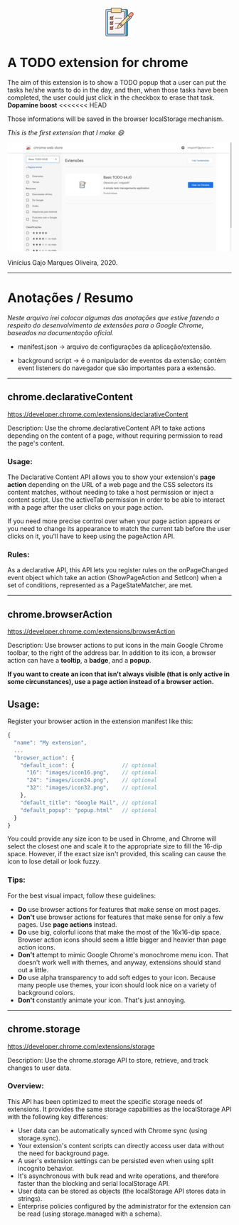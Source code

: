 <p align="center">
  <img src="./images/checklist3-48.png" alt="Extension's logo" />
</p>

# A TODO extension for chrome

The aim of this extension is to show a TODO popup that a user can put the tasks he/she wants to do in the day, and then, when those tasks have been completed, the user could just click in the checkbox to erase that task. **Dopamine boost**
<<<<<<< HEAD

Those informations will be saved in the browser localStorage mechanism.

_This is the first extension that I make :smile:_

![A print of the page of the extension in chrome web store](https://github.com/64J0/Extensions_Chrome/blob/master/imgs-github/todo-extension.JPG)

Vinícius Gajo Marques Oliveira, 2020.

<hr>

# Anotações / Resumo

_Neste arquivo irei colocar algumas das anotações que estive fazendo a respeito do desenvolvimento de extensões para o Google Chrome, baseados na documentação oficial._

- manifest.json -> arquivo de configurações da aplicação/extensão.

- background script -> é o manipulador de eventos da extensão; contém event listeners do navegador que são importantes para a extensão.

<hr>

## chrome.declarativeContent

https://developer.chrome.com/extensions/declarativeContent

Description: Use the chrome.declarativeContent API to take actions depending on the content of a page, without requiring permission to read the page's content.

### Usage:

The Declarative Content API allows you to show your extension's **page action** depending on the URL of a web page and the CSS selectors its content matches, without needing to take a host permission or inject a content script. Use the activeTab permission in order to be able to interact with a page after the user clicks on your page action.

If you need more precise control over when your page action appears or you need to change its appearance to match the current tab before the user clicks on it, you'll have to keep using the pageAction API.

### Rules:

As a declarative API, this API lets you register rules on the onPageChanged event object which take an action (ShowPageAction and SetIcon) when a set of conditions, represented as a PageStateMatcher, are met.

<hr>

## chrome.browserAction

https://developer.chrome.com/extensions/browserAction

Description: Use browser actions to put icons in the main Google Chrome toolbar, to the right of the address bar. In addition to its icon, a browser action can have a **tooltip**, a **badge**, and a **popup**.

**If you want to create an icon that isn't always visible (that is only active in some circunstances), use a page action instead of a browser action.**

## Usage:

Register your browser action in the extension manifest like this:

```js
{
  "name": "My extension",
  ...
  "browser_action": {
    "default_icon": {               // optional
      "16": "images/icon16.png",    // optional
      "24": "images/icon24.png",    // optional
      "32": "images/icon32.png",    // optional
    },
    "default_title": "Google Mail", // optional
    "default_popup": "popup.html"   // optional
  }
}
```

You could provide any size icon to be used in Chrome, and Chrome will select the closest one and scale it to the appropriate size to fill the 16-dip space. However, if the exact size isn't provided, this scaling can cause the icon to lose detail or look fuzzy.

### Tips:

For the best visual impact, follow these guidelines:

- **Do** use browser actions for features that make sense on most pages.
- **Don't** use browser actions for features that make sense for only a few pages. Use **page actions** instead.
- **Do** use big, colorful icons that make the most of the 16x16-dip space. Browser action icons should seem a little bigger and heavier than page action icons.
- **Don't** attempt to mimic Google Chrome's monochrome menu icon. That doesn't work well with themes, and anyway, extensions should stand out a little.
- **Do** use alpha transparency to add soft edges to your icon. Because many people use themes, your icon should look nice on a variety of background colors.
- **Don't** constantly animate your icon. That's just annoying.

<hr>

## chrome.storage

https://developer.chrome.com/extensions/storage

Description: Use the chrome.storage API to store, retrieve, and track changes to user data.

### Overview:

This API has been optimized to meet the specific storage needs of extensions. It provides the same storage capabilities as the localStorage API with the following key differences:

- User data can be automatically synced with Chrome sync (using storage.sync).
- Your extension's content scripts can directly access user data without the need for background page.
- A user's extension settings can be persisted even when using split incognito behavior.
- It's asynchronous with bulk read and write operations, and therefore faster than the blocking and serial localStorage API.
- User data can be stored as objects (the localStorage API stores data in strings).
- Enterprise policies configured by the administrator for the extension can be read (using storage.managed with a schema).

